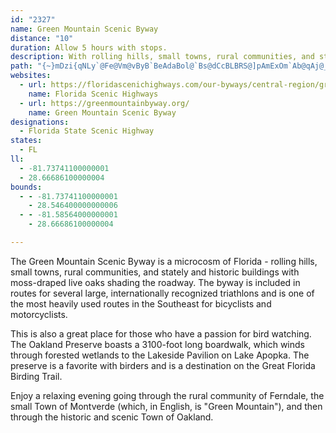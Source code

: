 ```yaml
---
id: "2327"
name: Green Mountain Scenic Byway
distance: "10"
duration: Allow 5 hours with stops.
description: With rolling hills, small towns, rural communities, and stately and historic buildings with moss-draped live oaks shading the roadway, the Green Mountain Scenic Byway is a must for motorcyclists, bicyclists, birders, or Sunday drivers wanting to take a five-hour trip along scenic central Florida.
path: "{~}mDzi{qNLy`@Fe@Vm@vByB`BeAdaBol@`Bs@dCcBLBRS@]pAmExOm`Ab@qAj@_At@y@fEaDx@kAx@aBl@wCvGma@h@{AfAeBxAwAx@a@hA_@tAWz[iCbDDjQfBrCQvFsA|BM`BLhBj@pAx@rUpQjB~@bB^bCPfAEzJeAlAAlYrCbCB|CUdBc@lDuAxByAlBeCjCcHtPuWVmAhAuJLi@bWqt@`@aB\\_CEsMPcCr@qD|CsI`AcEn@cF?}HRy@XWdyAVzBR~HpAhHxApB`A`d@dc@zAr@jEXdBf@hAr@xDvDtD`Ep@xAHjAHfHRhBj@vAtCfDnA~@nA\\jALtAEtAY`NsHdAy@hQ{TnAuBpAaEfGuT`AaBh@o@zl@o^jBcCl@mAxD{KfBkRTeMqA_R@yAVeCf@eBbAsB~F{Hx@}@|CaCdBoBjAiBx@uBNaAAqAmAeD[aB?sCVkC}O_VwGmKmDoGg@_BYeBOyC?sBx@{MWgDUy@{@yB{AmBaBgAwEsBw@u@YoACaPc@gCImDGw\\FaInAyEJ{@M_g@Hc^GoJBqUQ_BiAgDmAcBeA{@gCgAeJeBoCkBkCaDgEiKmDqK{C{GsBiFoCaLkCcLa@}DHS?u@Y}A_@g@YcB}BqV"
websites:
  - url: https://floridascenichighways.com/our-byways/central-region/green-mountain-scenic-byway/
    name: Florida Scenic Highways
  - url: https://greenmountainbyway.org/
    name: Green Mountain Scenic Byway
designations:
  - Florida State Scenic Highway
states:
  - FL
ll:
  - -81.73741100000001
  - 28.66686100000004
bounds:
  - - -81.73741100000001
    - 28.546400000000006
  - - -81.58564000000001
    - 28.66686100000004

---
```


The Green Mountain Scenic Byway is a microcosm of Florida - rolling hills, small towns, rural communities, and stately and historic buildings with moss-draped live oaks shading the roadway. The byway is included in routes for several large, internationally recognized triathlons and is one of the most heavily used routes in the Southeast for bicyclists and motorcyclists.

This is also a great place for those who have a passion for bird watching. The Oakland Preserve boasts a 3100-foot long boardwalk, which winds through forested wetlands to the Lakeside Pavilion on Lake Apopka. The preserve is a favorite with birders and is a destination on the Great Florida Birding Trail.

Enjoy a relaxing evening going through the rural community of Ferndale, the small Town of Montverde (which, in English, is "Green Mountain"), and then through the historic and scenic Town of Oakland.
